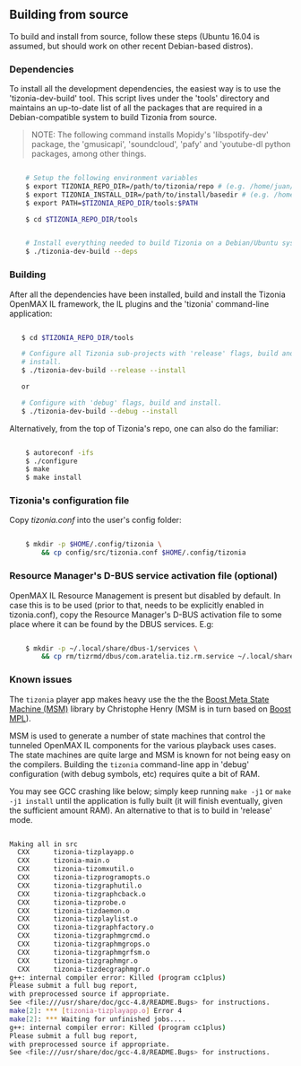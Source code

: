 ## Building from source ##

To build and install from source, follow these steps (Ubuntu 16.04 is assumed,
but should work on other recent Debian-based distros).

### Dependencies ###

To install all the development dependencies, the easiest way is to use the
'tizonia-dev-build' tool. This script lives under the 'tools' directory and
maintains an up-to-date list of all the packages that are required in a
Debian-compatible system to build Tizonia from source.

> NOTE: The following command installs Mopidy's 'libspotify-dev' package, the
> 'gmusicapi', 'soundcloud', 'pafy' and 'youtube-dl python packages, among
> other things.

```bash

    # Setup the following environment variables
    $ export TIZONIA_REPO_DIR=/path/to/tizonia/repo # (e.g. /home/juan/work/tizonia)
    $ export TIZONIA_INSTALL_DIR=/path/to/install/basedir # (e.g. /home/juan/temp)
    $ export PATH=$TIZONIA_REPO_DIR/tools:$PATH

    $ cd $TIZONIA_REPO_DIR/tools


    # Install everything needed to build Tizonia on a Debian/Ubuntu system
    $ ./tizonia-dev-build --deps

```

### Building ###

After all the dependencies have been installed, build and install the Tizonia
OpenMAX IL framework, the IL plugins and the 'tizonia' command-line
application:

```bash

   $ cd $TIZONIA_REPO_DIR/tools

   # Configure all Tizonia sub-projects with 'release' flags, build and
   # install.
   $ ./tizonia-dev-build --release --install

   or

   # Configure with 'debug' flags, build and install.
   $ ./tizonia-dev-build --debug --install

```

Alternatively, from the top of Tizonia's repo, one can also do the familiar:

```bash

    $ autoreconf -ifs
    $ ./configure
    $ make
    $ make install

```

### Tizonia's configuration file ###

Copy *tizonia.conf* into the user's config folder:

```bash

    $ mkdir -p $HOME/.config/tizonia \
        && cp config/src/tizonia.conf $HOME/.config/tizonia

```

### Resource Manager's D-BUS service activation file (optional) ###

OpenMAX IL Resource Management is present but disabled by default. In case this
is to be used (prior to that, needs to be explicitly enabled in tizonia.conf),
copy the Resource Manager's D-BUS activation file to some place where it can be
found by the DBUS services. E.g:

```bash

    $ mkdir -p ~/.local/share/dbus-1/services \
        && cp rm/tizrmd/dbus/com.aratelia.tiz.rm.service ~/.local/share/dbus-1/services

```

### Known issues ###

The `tizonia` player app makes heavy use the the the
[Boost Meta State Machine (MSM)](http://www.boost.org/doc/libs/1_55_0/libs/msm/doc/HTML/index.html)
library by Christophe Henry (MSM is in turn based on
[Boost MPL](http://www.boost.org/doc/libs/1_56_0/libs/mpl/doc/index.html)).

MSM is used to generate a number of state machines that control the tunneled
OpenMAX IL components for the various playback uses cases. The state machines
are quite large and MSM is known for not being easy on the compilers. Building
the `tizonia` command-line app in 'debug' configuration (with debug symbols,
etc) requires quite a bit of RAM.

You may see GCC crashing like below; simply keep running `make -j1` or `make
-j1 install` until the application is fully built (it will finish eventually,
given the sufficient amount RAM). An alternative to that is to build in
'release' mode.

```bash

Making all in src
  CXX      tizonia-tizplayapp.o
  CXX      tizonia-main.o
  CXX      tizonia-tizomxutil.o
  CXX      tizonia-tizprogramopts.o
  CXX      tizonia-tizgraphutil.o
  CXX      tizonia-tizgraphcback.o
  CXX      tizonia-tizprobe.o
  CXX      tizonia-tizdaemon.o
  CXX      tizonia-tizplaylist.o
  CXX      tizonia-tizgraphfactory.o
  CXX      tizonia-tizgraphmgrcmd.o
  CXX      tizonia-tizgraphmgrops.o
  CXX      tizonia-tizgraphmgrfsm.o
  CXX      tizonia-tizgraphmgr.o
  CXX      tizonia-tizdecgraphmgr.o
g++: internal compiler error: Killed (program cc1plus)
Please submit a full bug report,
with preprocessed source if appropriate.
See <file:///usr/share/doc/gcc-4.8/README.Bugs> for instructions.
make[2]: *** [tizonia-tizplayapp.o] Error 4
make[2]: *** Waiting for unfinished jobs....
g++: internal compiler error: Killed (program cc1plus)
Please submit a full bug report,
with preprocessed source if appropriate.
See <file:///usr/share/doc/gcc-4.8/README.Bugs> for instructions.

```
